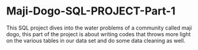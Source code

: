 # Maji-Dogo-SQL-PROJECT-Part-1
This SQL project dives into the water problems of a community called maji dogo, this part of the project is about writing codes that throws more light on the various tables in our data set and do some data cleaning as well. 
